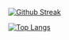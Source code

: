 [![Github Streak](https://github-readme-streak-stats.herokuapp.com?user=JoeJoeJoeJoey&border_radius=5&date_format=M%20j%5B%2C%20Y%5D)](https://git.io/streak-stats)

[![Top Langs](https://github-readme-stats.vercel.app/api/top-langs/?username=JoeJoeJoeJoey&layout=compact)](https://github.com/anuraghazra/github-readme-stats)
